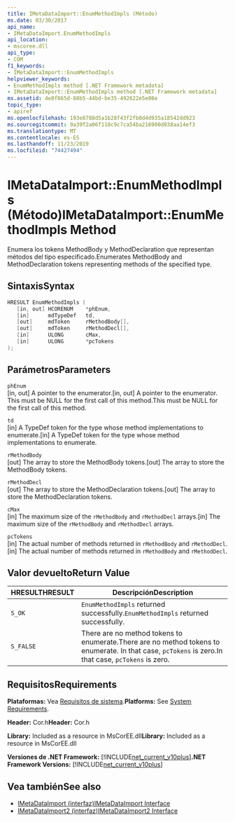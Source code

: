 ```yaml
---
title: IMetaDataImport::EnumMethodImpls (Método)
ms.date: 03/30/2017
api_name:
- IMetaDataImport.EnumMethodImpls
api_location:
- mscoree.dll
api_type:
- COM
f1_keywords:
- IMetaDataImport::EnumMethodImpls
helpviewer_keywords:
- EnumMethodImpls method [.NET Framework metadata]
- IMetaDataImport::EnumMethodImpls method [.NET Framework metadata]
ms.assetid: 4e0f865d-88b5-44bd-be35-492622e5e08e
topic_type:
- apiref
ms.openlocfilehash: 193e8788d5a1b28f43f2fb0d4d935a18542dd923
ms.sourcegitcommit: 9a39f2a06f110c9c7ca54ba216900d038aa14ef3
ms.translationtype: MT
ms.contentlocale: es-ES
ms.lasthandoff: 11/23/2019
ms.locfileid: "74427494"
---
```

# <a name="imetadataimportenummethodimpls-method"></a><span data-ttu-id="10fad-102">IMetaDataImport::EnumMethodImpls (Método)</span><span class="sxs-lookup"><span data-stu-id="10fad-102">IMetaDataImport::EnumMethodImpls Method</span></span>
<span data-ttu-id="10fad-103">Enumera los tokens MethodBody y MethodDeclaration que representan métodos del tipo especificado.</span><span class="sxs-lookup"><span data-stu-id="10fad-103">Enumerates MethodBody and MethodDeclaration tokens representing methods of the specified type.</span></span>  
  
## <a name="syntax"></a><span data-ttu-id="10fad-104">Sintaxis</span><span class="sxs-lookup"><span data-stu-id="10fad-104">Syntax</span></span>  
  
```cpp  
HRESULT EnumMethodImpls (  
   [in, out] HCORENUM    *phEnum,   
   [in]      mdTypeDef   td,   
   [out]     mdToken     rMethodBody[],   
   [out]     mdToken     rMethodDecl[],   
   [in]      ULONG       cMax,   
   [in]      ULONG       *pcTokens  
);  
```  
  
## <a name="parameters"></a><span data-ttu-id="10fad-105">Parámetros</span><span class="sxs-lookup"><span data-stu-id="10fad-105">Parameters</span></span>  
 `phEnum`  
 <span data-ttu-id="10fad-106">[in, out] A pointer to the enumerator.</span><span class="sxs-lookup"><span data-stu-id="10fad-106">[in, out] A pointer to the enumerator.</span></span> <span data-ttu-id="10fad-107">This must be NULL for the first call of this method.</span><span class="sxs-lookup"><span data-stu-id="10fad-107">This must be NULL for the first call of this method.</span></span>  
  
 `td`  
 <span data-ttu-id="10fad-108">[in] A TypeDef token for the type whose method implementations to enumerate.</span><span class="sxs-lookup"><span data-stu-id="10fad-108">[in] A TypeDef token for the type whose method implementations to enumerate.</span></span>  
  
 `rMethodBody`  
 <span data-ttu-id="10fad-109">[out] The array to store the MethodBody tokens.</span><span class="sxs-lookup"><span data-stu-id="10fad-109">[out] The array to store the MethodBody tokens.</span></span>  
  
 `rMethodDecl`  
 <span data-ttu-id="10fad-110">[out] The array to store the MethodDeclaration tokens.</span><span class="sxs-lookup"><span data-stu-id="10fad-110">[out] The array to store the MethodDeclaration tokens.</span></span>  
  
 `cMax`  
 <span data-ttu-id="10fad-111">[in] The maximum size of the `rMethodBody` and `rMethodDecl` arrays.</span><span class="sxs-lookup"><span data-stu-id="10fad-111">[in] The maximum size of the `rMethodBody` and `rMethodDecl` arrays.</span></span>  
  
 `pcTokens`  
 <span data-ttu-id="10fad-112">[in] The actual number of methods returned in `rMethodBody` and `rMethodDecl`.</span><span class="sxs-lookup"><span data-stu-id="10fad-112">[in] The actual number of methods returned in `rMethodBody` and `rMethodDecl`.</span></span>  
  
## <a name="return-value"></a><span data-ttu-id="10fad-113">Valor devuelto</span><span class="sxs-lookup"><span data-stu-id="10fad-113">Return Value</span></span>  
  
|<span data-ttu-id="10fad-114">HRESULT</span><span class="sxs-lookup"><span data-stu-id="10fad-114">HRESULT</span></span>|<span data-ttu-id="10fad-115">Descripción</span><span class="sxs-lookup"><span data-stu-id="10fad-115">Description</span></span>|  
|-------------|-----------------|  
|`S_OK`|<span data-ttu-id="10fad-116">`EnumMethodImpls` returned successfully.</span><span class="sxs-lookup"><span data-stu-id="10fad-116">`EnumMethodImpls` returned successfully.</span></span>|  
|`S_FALSE`|<span data-ttu-id="10fad-117">There are no method tokens to enumerate.</span><span class="sxs-lookup"><span data-stu-id="10fad-117">There are no method tokens to enumerate.</span></span> <span data-ttu-id="10fad-118">In that case, `pcTokens` is zero.</span><span class="sxs-lookup"><span data-stu-id="10fad-118">In that case, `pcTokens` is zero.</span></span>|  
  
## <a name="requirements"></a><span data-ttu-id="10fad-119">Requisitos</span><span class="sxs-lookup"><span data-stu-id="10fad-119">Requirements</span></span>  
 <span data-ttu-id="10fad-120">**Plataformas:** Vea [Requisitos de sistema](../../../../docs/framework/get-started/system-requirements.md).</span><span class="sxs-lookup"><span data-stu-id="10fad-120">**Platforms:** See [System Requirements](../../../../docs/framework/get-started/system-requirements.md).</span></span>  
  
 <span data-ttu-id="10fad-121">**Header:** Cor.h</span><span class="sxs-lookup"><span data-stu-id="10fad-121">**Header:** Cor.h</span></span>  
  
 <span data-ttu-id="10fad-122">**Library:** Included as a resource in MsCorEE.dll</span><span class="sxs-lookup"><span data-stu-id="10fad-122">**Library:** Included as a resource in MsCorEE.dll</span></span>  
  
 <span data-ttu-id="10fad-123">**Versiones de .NET Framework:** [!INCLUDE[net_current_v10plus](../../../../includes/net-current-v10plus-md.md)]</span><span class="sxs-lookup"><span data-stu-id="10fad-123">**.NET Framework Versions:** [!INCLUDE[net_current_v10plus](../../../../includes/net-current-v10plus-md.md)]</span></span>  
  
## <a name="see-also"></a><span data-ttu-id="10fad-124">Vea también</span><span class="sxs-lookup"><span data-stu-id="10fad-124">See also</span></span>

- [<span data-ttu-id="10fad-125">IMetaDataImport (interfaz)</span><span class="sxs-lookup"><span data-stu-id="10fad-125">IMetaDataImport Interface</span></span>](../../../../docs/framework/unmanaged-api/metadata/imetadataimport-interface.md)
- [<span data-ttu-id="10fad-126">IMetaDataImport2 (interfaz)</span><span class="sxs-lookup"><span data-stu-id="10fad-126">IMetaDataImport2 Interface</span></span>](../../../../docs/framework/unmanaged-api/metadata/imetadataimport2-interface.md)
